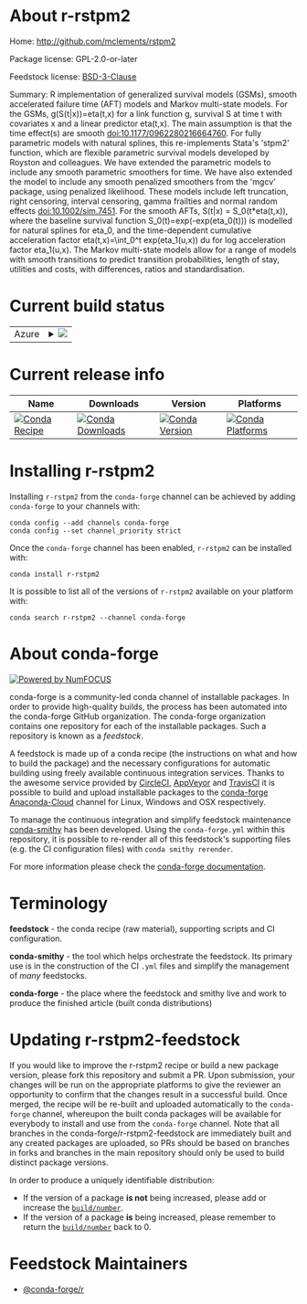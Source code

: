 About r-rstpm2
==============

Home: http://github.com/mclements/rstpm2

Package license: GPL-2.0-or-later

Feedstock license: [BSD-3-Clause](https://github.com/conda-forge/r-rstpm2-feedstock/blob/master/LICENSE.txt)

Summary: R implementation of generalized survival models (GSMs), smooth accelerated failure time (AFT) models and Markov multi-state models. For the GSMs, g(S(t|x))=eta(t,x) for a link function g, survival S at time t with covariates x and a linear predictor eta(t,x). The main assumption is that the time effect(s) are smooth <doi:10.1177/0962280216664760>. For fully parametric models with natural splines, this re-implements Stata's 'stpm2' function, which are flexible parametric survival models developed by Royston and colleagues. We have extended the parametric models to include any smooth parametric smoothers for time. We have also extended the model to include any smooth penalized smoothers from the 'mgcv' package, using penalized likelihood. These models include left truncation, right censoring, interval censoring, gamma frailties and normal random effects <doi:10.1002/sim.7451>. For the smooth AFTs, S(t|x) = S_0(t*eta(t,x)), where the baseline survival function S_0(t)=exp(-exp(eta_0(t))) is modelled for natural splines for eta_0, and the time-dependent cumulative acceleration factor eta(t,x)=\int_0^t exp(eta_1(u,x)) du for log acceleration factor eta_1(u,x). The Markov multi-state models allow for a range of models with smooth transitions to predict transition probabilities, length of stay, utilities and costs, with differences, ratios and standardisation.

Current build status
====================


<table>
    
  <tr>
    <td>Azure</td>
    <td>
      <details>
        <summary>
          <a href="https://dev.azure.com/conda-forge/feedstock-builds/_build/latest?definitionId=12441&branchName=master">
            <img src="https://dev.azure.com/conda-forge/feedstock-builds/_apis/build/status/r-rstpm2-feedstock?branchName=master">
          </a>
        </summary>
        <table>
          <thead><tr><th>Variant</th><th>Status</th></tr></thead>
          <tbody><tr>
              <td>linux_64_r_base3.6</td>
              <td>
                <a href="https://dev.azure.com/conda-forge/feedstock-builds/_build/latest?definitionId=12441&branchName=master">
                  <img src="https://dev.azure.com/conda-forge/feedstock-builds/_apis/build/status/r-rstpm2-feedstock?branchName=master&jobName=linux&configuration=linux_64_r_base3.6" alt="variant">
                </a>
              </td>
            </tr><tr>
              <td>linux_64_r_base4.0</td>
              <td>
                <a href="https://dev.azure.com/conda-forge/feedstock-builds/_build/latest?definitionId=12441&branchName=master">
                  <img src="https://dev.azure.com/conda-forge/feedstock-builds/_apis/build/status/r-rstpm2-feedstock?branchName=master&jobName=linux&configuration=linux_64_r_base4.0" alt="variant">
                </a>
              </td>
            </tr><tr>
              <td>osx_64_r_base3.6</td>
              <td>
                <a href="https://dev.azure.com/conda-forge/feedstock-builds/_build/latest?definitionId=12441&branchName=master">
                  <img src="https://dev.azure.com/conda-forge/feedstock-builds/_apis/build/status/r-rstpm2-feedstock?branchName=master&jobName=osx&configuration=osx_64_r_base3.6" alt="variant">
                </a>
              </td>
            </tr><tr>
              <td>osx_64_r_base4.0</td>
              <td>
                <a href="https://dev.azure.com/conda-forge/feedstock-builds/_build/latest?definitionId=12441&branchName=master">
                  <img src="https://dev.azure.com/conda-forge/feedstock-builds/_apis/build/status/r-rstpm2-feedstock?branchName=master&jobName=osx&configuration=osx_64_r_base4.0" alt="variant">
                </a>
              </td>
            </tr><tr>
              <td>win_64_r_base3.6</td>
              <td>
                <a href="https://dev.azure.com/conda-forge/feedstock-builds/_build/latest?definitionId=12441&branchName=master">
                  <img src="https://dev.azure.com/conda-forge/feedstock-builds/_apis/build/status/r-rstpm2-feedstock?branchName=master&jobName=win&configuration=win_64_r_base3.6" alt="variant">
                </a>
              </td>
            </tr><tr>
              <td>win_64_r_base4.0</td>
              <td>
                <a href="https://dev.azure.com/conda-forge/feedstock-builds/_build/latest?definitionId=12441&branchName=master">
                  <img src="https://dev.azure.com/conda-forge/feedstock-builds/_apis/build/status/r-rstpm2-feedstock?branchName=master&jobName=win&configuration=win_64_r_base4.0" alt="variant">
                </a>
              </td>
            </tr>
          </tbody>
        </table>
      </details>
    </td>
  </tr>
</table>

Current release info
====================

| Name | Downloads | Version | Platforms |
| --- | --- | --- | --- |
| [![Conda Recipe](https://img.shields.io/badge/recipe-r--rstpm2-green.svg)](https://anaconda.org/conda-forge/r-rstpm2) | [![Conda Downloads](https://img.shields.io/conda/dn/conda-forge/r-rstpm2.svg)](https://anaconda.org/conda-forge/r-rstpm2) | [![Conda Version](https://img.shields.io/conda/vn/conda-forge/r-rstpm2.svg)](https://anaconda.org/conda-forge/r-rstpm2) | [![Conda Platforms](https://img.shields.io/conda/pn/conda-forge/r-rstpm2.svg)](https://anaconda.org/conda-forge/r-rstpm2) |

Installing r-rstpm2
===================

Installing `r-rstpm2` from the `conda-forge` channel can be achieved by adding `conda-forge` to your channels with:

```
conda config --add channels conda-forge
conda config --set channel_priority strict
```

Once the `conda-forge` channel has been enabled, `r-rstpm2` can be installed with:

```
conda install r-rstpm2
```

It is possible to list all of the versions of `r-rstpm2` available on your platform with:

```
conda search r-rstpm2 --channel conda-forge
```


About conda-forge
=================

[![Powered by NumFOCUS](https://img.shields.io/badge/powered%20by-NumFOCUS-orange.svg?style=flat&colorA=E1523D&colorB=007D8A)](http://numfocus.org)

conda-forge is a community-led conda channel of installable packages.
In order to provide high-quality builds, the process has been automated into the
conda-forge GitHub organization. The conda-forge organization contains one repository
for each of the installable packages. Such a repository is known as a *feedstock*.

A feedstock is made up of a conda recipe (the instructions on what and how to build
the package) and the necessary configurations for automatic building using freely
available continuous integration services. Thanks to the awesome service provided by
[CircleCI](https://circleci.com/), [AppVeyor](https://www.appveyor.com/)
and [TravisCI](https://travis-ci.com/) it is possible to build and upload installable
packages to the [conda-forge](https://anaconda.org/conda-forge)
[Anaconda-Cloud](https://anaconda.org/) channel for Linux, Windows and OSX respectively.

To manage the continuous integration and simplify feedstock maintenance
[conda-smithy](https://github.com/conda-forge/conda-smithy) has been developed.
Using the ``conda-forge.yml`` within this repository, it is possible to re-render all of
this feedstock's supporting files (e.g. the CI configuration files) with ``conda smithy rerender``.

For more information please check the [conda-forge documentation](https://conda-forge.org/docs/).

Terminology
===========

**feedstock** - the conda recipe (raw material), supporting scripts and CI configuration.

**conda-smithy** - the tool which helps orchestrate the feedstock.
                   Its primary use is in the construction of the CI ``.yml`` files
                   and simplify the management of *many* feedstocks.

**conda-forge** - the place where the feedstock and smithy live and work to
                  produce the finished article (built conda distributions)


Updating r-rstpm2-feedstock
===========================

If you would like to improve the r-rstpm2 recipe or build a new
package version, please fork this repository and submit a PR. Upon submission,
your changes will be run on the appropriate platforms to give the reviewer an
opportunity to confirm that the changes result in a successful build. Once
merged, the recipe will be re-built and uploaded automatically to the
`conda-forge` channel, whereupon the built conda packages will be available for
everybody to install and use from the `conda-forge` channel.
Note that all branches in the conda-forge/r-rstpm2-feedstock are
immediately built and any created packages are uploaded, so PRs should be based
on branches in forks and branches in the main repository should only be used to
build distinct package versions.

In order to produce a uniquely identifiable distribution:
 * If the version of a package **is not** being increased, please add or increase
   the [``build/number``](https://docs.conda.io/projects/conda-build/en/latest/resources/define-metadata.html#build-number-and-string).
 * If the version of a package **is** being increased, please remember to return
   the [``build/number``](https://docs.conda.io/projects/conda-build/en/latest/resources/define-metadata.html#build-number-and-string)
   back to 0.

Feedstock Maintainers
=====================

* [@conda-forge/r](https://github.com/conda-forge/r/)

